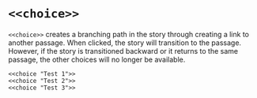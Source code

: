 # `<<choice>>`

`<<choice>>` creates a branching path in the story through creating a link to another passage. When clicked, the story will transition to the passage. However, if the story is transitioned backward or it returns to the same passage, the other choices will no longer be available.

```twee
<<choice "Test 1">>
<<choice "Test 2">>
<<choice "Test 3">>
```
